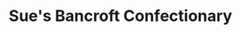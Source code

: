 ---
title: "Sue's Bancroft Confectionary"
url: /sudbury/sues-bancroft-confectionary/
shop: convenience
---